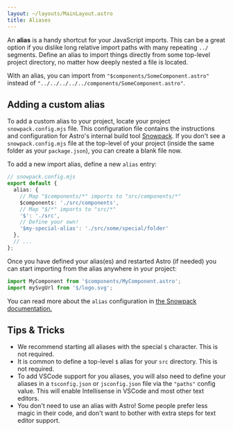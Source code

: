```yaml
---
layout: ~/layouts/MainLayout.astro
title: Aliases
---
```


An **alias** is a handy shortcut for your JavaScript imports. This can be a great option if you dislike long relative import paths with many repeating `../` segments. Define an alias to import things directly from some top-level project directory, no matter how deeply nested a file is located.

With an alias, you can import from `"$components/SomeComponent.astro"` instead of `"../../../../../components/SomeComponent.astro"`.

## Adding a custom alias

To add a custom alias to your project, locate your project `snowpack.config.mjs` file. This configuration file contains the instructions and configuration for Astro's internal build tool [Snowpack](https://www.snowpack.dev/reference/configuration). If you don't see a `snowpack.config.mjs` file at the top-level of your project (inside the same folder as your `package.json`), you can create a blank file now.

To add a new import alias, define a new `alias` entry:

```ts
// snowpack.config.mjs
export default {
  alias: {
    // Map "$components/*" imports to "src/components/*"
    $components: './src/components',
    // Map "$/*" imports to "src/*"
    '$': './src',
    // Define your own!
    '$my-special-alias': './src/some/special/folder'
  },
  // ...
};
```

Once you have defined your alias(es) and restarted Astro (if needed) you can start importing from the alias anywhere in your project:

```js
import MyComponent from '$components/MyComponent.astro';
import mySvgUrl from '$/logo.svg';
```

You can read more about the `alias` configuration in [the Snowpack documentation.](https://www.snowpack.dev/reference/configuration#alias)

## Tips & Tricks

- We recommend starting all aliases with the special `$` character. This is not required.
- It is common to define a top-level `$` alias for your `src` directory. This is not required.
- To add VSCode support for you aliases, you will also need to define your aliases in a `tsconfig.json` or `jsconfig.json` file via the `"paths"` config value. This will enable Intellisense in VSCode and most other text editors.
- You don't need to use an alias with Astro! Some people prefer less magic in their code, and don't want to bother with extra steps for text editor support.
